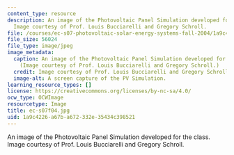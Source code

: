```yaml
---
content_type: resource
description: An image of the Photovoltaic Panel Simulation developed for the class.
  Image courtesy of Prof. Louis Bucciarelli and Gregory Schroll.
file: /courses/ec-s07-photovoltaic-solar-energy-systems-fall-2004/1a9c4226a67ba672332e35434c398521_ec-s07f04.jpg
file_size: 56024
file_type: image/jpeg
image_metadata:
  caption: An image of the Photovoltaic Panel Simulation developed for the class.
    (Image courtesy of Prof. Louis Bucciarelli and Gregory Schroll.)
  credit: Image courtesy of Prof. Louis Bucciarelli and Gregory Schroll.
  image-alt: A screen capture of the PV Simulation.
learning_resource_types: []
license: https://creativecommons.org/licenses/by-nc-sa/4.0/
ocw_type: OCWImage
resourcetype: Image
title: ec-s07f04.jpg
uid: 1a9c4226-a67b-a672-332e-35434c398521
---
```

An image of the Photovoltaic Panel Simulation developed for the class. Image courtesy of Prof. Louis Bucciarelli and Gregory Schroll.